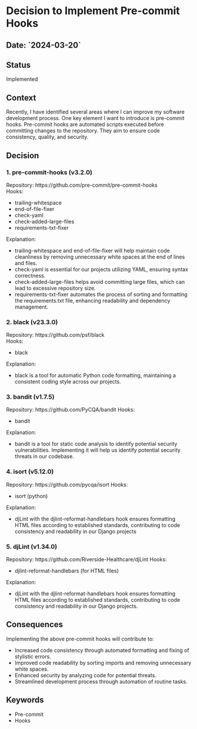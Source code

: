 # Decision to Implement Pre-commit Hooks

<h2>Date: `2024-03-20`</h2>

## Status

Implemented

## Context

Recently, I have identified several areas where I can improve my software development process.
One key element I want to introduce is pre-commit hooks.
Pre-commit hooks are automated scripts executed before committing changes to the repository.
They aim to ensure code consistency, quality, and security.

## Decision

<h3>1. pre-commit-hooks (v3.2.0)</h3>
Repository: https://github.com/pre-commit/pre-commit-hooks<br>
Hooks: <br>
<ul>
<li>trailing-whitespace</li>
<li>end-of-file-fixer</li>
<li>check-yaml</li>
<li>check-added-large-files</li>
<li>requirements-txt-fixer</li>
</ul>

Explanation:
- trailing-whitespace and end-of-file-fixer will help maintain code cleanliness by removing unnecessary white spaces at the end of lines and files.
- check-yaml is essential for our projects utilizing YAML, ensuring syntax correctness.
- check-added-large-files helps avoid committing large files, which can lead to excessive repository size.
- requirements-txt-fixer automates the process of sorting and formatting the requirements.txt file, enhancing readability and dependency management.


<h3>2. black (v23.3.0)</h3>
Repository: https://github.com/psf/black<br>
Hooks: <br>
<ul>
<li>black</li>
</ul>
Explanation: <br>
<ul>
<li>black is a tool for automatic Python code formatting, maintaining a consistent coding style across our projects.</li>
</ul>


<h3>3. bandit (v1.7.5)</h3>
Repository: https://github.com/PyCQA/bandit
Hooks: <br>
<ul>
<li>bandit</li>
</ul>
Explanation: <br>
<ul>
<li>bandit is a tool for static code analysis to identify potential security vulnerabilities. Implementing it will help us identify potential security threats in our codebase.</li>
</ul>

<h3>4. isort (v5.12.0)</h3>
Repository: https://github.com/pycqa/isort
Hooks: <br>
<ul>
<li>isort (python)</li>
</ul>
Explanation: <br>
<ul>
<li>djLint with the djlint-reformat-handlebars hook ensures formatting HTML files according to established standards, contributing to code consistency and readability in our Django projects</li>
</ul>

<h3>5. djLint (v1.34.0)</h3>
Repository: https://github.com/Riverside-Healthcare/djLint
Hooks: <br>
<ul>
<li>djlint-reformat-handlebars (for HTML files)</li>
</ul>
Explanation: <br>
<ul>
<li>djLint with the djlint-reformat-handlebars hook ensures formatting HTML files according to established standards, contributing to code consistency and readability in our Django projects.</li>
</ul>

## Consequences

Implementing the above pre-commit hooks will contribute to:
- Increased code consistency through automated formatting and fixing of stylistic errors.
- Improved code readability by sorting imports and removing unnecessary white spaces.
- Enhanced security by analyzing code for potential threats.
- Streamlined development process through automation of routine tasks.


## Keywords

- Pre-commit
- Hooks